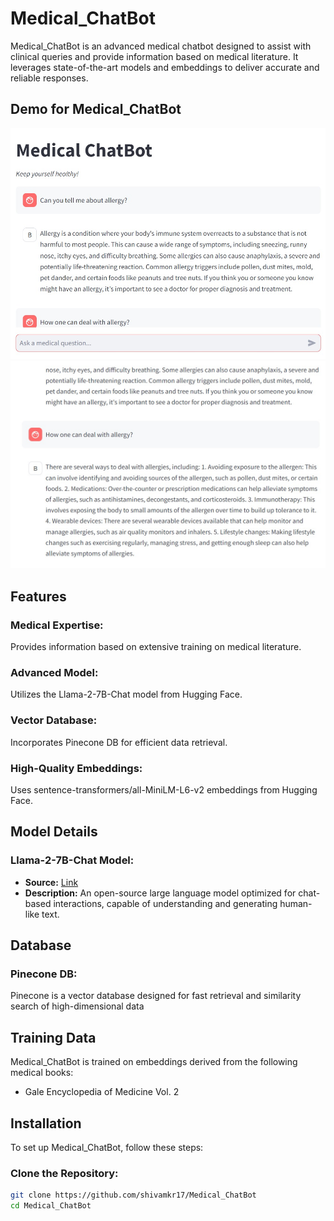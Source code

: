 # Medical_ChatBot

Medical_ChatBot is an advanced medical chatbot designed to assist with clinical queries and provide information based on medical literature. It leverages state-of-the-art models and embeddings to deliver accurate and reliable responses.

## Demo for Medical_ChatBot
[![Demo Image 1](https://github.com/shivamkr17/Medical_ChatBot/blob/main/Demo_Img/img1.jpg)](https://github.com/shivamkr17/Medical_ChatBot/blob/main/Demo_Img/img1.jpg)
[![Demo Image 2](https://github.com/shivamkr17/Medical_ChatBot/blob/main/Demo_Img/img2.jpg)](https://github.com/shivamkr17/Medical_ChatBot/blob/main/Demo_Img/img2.jpg)

## Features

### Medical Expertise:
Provides information based on extensive training on medical literature.

### Advanced Model:
Utilizes the Llama-2-7B-Chat model from Hugging Face.

### Vector Database:
Incorporates Pinecone DB for efficient data retrieval.

### High-Quality Embeddings:
Uses sentence-transformers/all-MiniLM-L6-v2 embeddings from Hugging Face.

## Model Details

### Llama-2-7B-Chat Model:
- **Source:** [Link](https://huggingface.co/TheBloke/Llama-2-7B-Chat-GGML/tree/main)
- **Description:** An open-source large language model optimized for chat-based interactions, capable of understanding and generating human-like text.


## Database 

### Pinecone DB:
Pinecone is a vector database designed for fast retrieval and similarity search of high-dimensional data


## Training Data
Medical_ChatBot is trained on embeddings derived from the following medical books:
- Gale Encyclopedia of Medicine Vol. 2 

## Installation

To set up Medical_ChatBot, follow these steps:

### Clone the Repository:
```bash
git clone https://github.com/shivamkr17/Medical_ChatBot
cd Medical_ChatBot
